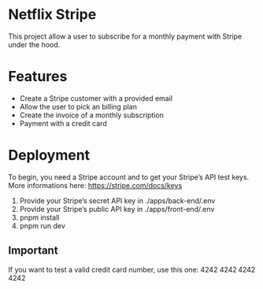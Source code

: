 # Netflix Stripe

This project allow a user to subscribe for a monthly payment with Stripe under the hood.

# Features

- Create a Stripe customer with a provided email
- Allow the user to pick an billing plan
- Create the invoice of a monthly subscription
- Payment with a credit card

# Deployment

To begin, you need a Stripe account and to get your Stripe’s API test keys. More informations here:
https://stripe.com/docs/keys

1. Provide your Stripe’s secret API key in ./apps/back-end/.env
2. Provide your Stripe’s public API key in ./apps/front-end/.env
3. pnpm install
4. pnpm run dev

## Important

If you want to test a valid credit card number, use this one: 4242 4242 4242 4242
